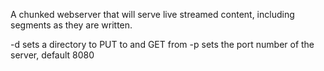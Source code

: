 A chunked webserver that will serve live streamed content, including segments as they are written.

-d sets a directory to PUT to and GET from
-p sets the port number of the server, default 8080
